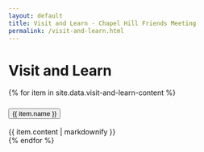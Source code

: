 ```yaml
---
layout: default
title: Visit and Learn - Chapel Hill Friends Meeting
permalink: /visit-and-learn.html
---
```


<h1>Visit and Learn</h1>

<div class="accordion">
  {% for item in site.data.visit-and-learn-content %}
    <div class="card" style="border: solid 0 #fff;">
      <div style="border: none; background-color: {% cycle '#F7C5DB', '#F7EBC5', '#C5F4C3', '#C5EFF7', '#D8C5F7' %}" class="card-header" id="heading-{{item-tag}}">
        <h3 class="mb-0">
          <button class="btn btn-link collapsed accordionButton" data-toggle="collapse" data-target="#{{ item.tag }}" aria-expanded="false" aria-controls="{{item.tag}}">
            {{ item.name }}
          </button>
        </h3>
      </div>
      <div id="{{ item.tag }}" class="collapse autoScroll" aria-labelledby="heading-{item-tag}}" data-parent=".accordion">
        <div class="card-body">
          {{ item.content | markdownify }}
        </div>
      </div>
    </div>
  {% endfor %}
</div>
